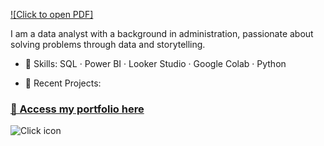 [![Click to open PDF]](https://github.com/ellenoda/files/blob/40bf7fde0030539908452fc2c1c62ee8ce941c2a/figma.pdf?raw=true)

I am a data analyst with a background in administration, passionate about solving problems through data and storytelling.

- 💼 Skills: SQL · Power BI · Looker Studio · Google Colab · Python
  
- 🚀 Recent Projects:

### [📂 Access my portfolio here](https://ellenoda.github.io)
![Click icon](https://github.com/ellenoda/files/blob/40bf7fde0030539908452fc2c1c62ee8ce941c2a/click-unscreen.gif?raw=true)

